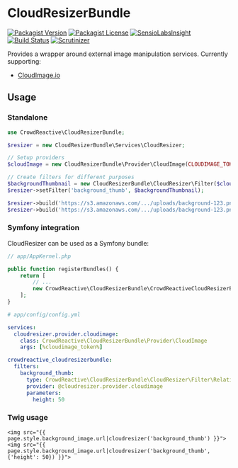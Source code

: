 # CloudResizerBundle

[![Packagist Version](http://img.shields.io/packagist/v/crowdreactive/cloud-resizer-bundle.svg)](http://packagist.org/packages/crowdreactive/cloud-resizer-bundle)
[![Packagist License](http://img.shields.io/packagist/l/crowdreactive/cloud-resizer-bundle.svg)](http://packagist.org/packages/crowdreactive/cloud-resizer-bundle)
[![SensioLabsInsight](https://insight.sensiolabs.com/projects/619824ac-1647-4852-a371-37d1e30e5202/mini.png)](https://insight.sensiolabs.com/projects/619824ac-1647-4852-a371-37d1e30e5202)
[![Build Status](http://img.shields.io/travis/CrowdReactive/CloudResizerBundle/master.svg)](https://travis-ci.org/CrowdReactive/CloudResizerBundle)
[![Scrutinizer](http://img.shields.io/scrutinizer/g/CrowdReactive/CloudResizerBundle.svg)](https://scrutinizer-ci.com/g/CrowdReactive/CloudResizerBundle)

Provides a wrapper around external image manipulation services. Currently supporting:

*   [CloudImage.io](http://cloudimage.io/)

## Usage

### Standalone

```php
use CrowdReactive\CloudResizerBundle;

$resizer = new CloudResizerBundle\Services\CloudResizer;

// Setup providers
$cloudImage = new CloudResizerBundle\Provider\CloudImage(CLOUDIMAGE_TOKEN);

// Create filters for different purposes
$backgroundThumbnail = new CloudResizerBundle\CloudResizer\Filter($cloudImage, ['height' => 200]);
$resizer->setFilter('background_thumb', $backgroundThumbnail);

$resizer->build('https://s3.amazonaws.com/.../uploads/background-123.png', 'background_thumb');
$resizer->build('https://s3.amazonaws.com/.../uploads/background-123.png', 'background_thumb', ['height' => 400]);
```

### Symfony integration

CloudResizer can be used as a Symfony bundle:

```php
// app/AppKernel.php

public function registerBundles() {
    return [
        // ...
        new CrowdReactive\CloudResizerBundle\CrowdReactiveCloudResizerBundle(),
    ];
}
```

```yml
# app/config/config.yml

services:
  cloudresizer.provider.cloudimage:
    class: CrowdReactive\CloudResizerBundle\Provider\CloudImage
    args: [%cloudimage_token%]

crowdreactive_cloudresizerbundle:
  filters:
    background_thumb:
      type: CrowdReactive\CloudResizerBundle\CloudResizer\Filter\RelativeHeight
      provider: @cloudresizer.provider.cloudimage
      parameters:
        height: 50
```

### Twig usage

```django
<img src="{{ page.style.background_image.url|cloudresizer('background_thumb') }}">
<img src="{{ page.style.background_image.url|cloudresizer('background_thumb', {'height': 50}) }}">
```